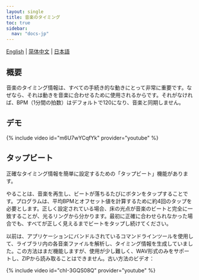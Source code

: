 ```yaml
---
layout: single
title: 音楽のタイミング
toc: true
sidebar:
  nav: "docs-jp"
---
```

[English](/dancexr/features/music_timing) | [简体中文](/zh/dancexr/features/music_timing) | [日本語](/jp/dancexr/features/music_timing)


## 概要
音楽のタイミング情報は、すべての手続き的な動きにとって非常に重要です。なぜなら、それは動きを音楽に合わせるために使用されるからです。それがなければ、BPM（1分間の拍数）はデフォルトで120になり、音楽と同期しません。

## デモ
{% include video id="m6U7wYCqfYk" provider="youtube" %}

## タップビート
正確なタイミング情報を簡単に設定するための「タップビート」機能があります。

やることは、音楽を再生し、ビートが落ちるたびにボタンをタップすることです。プログラムは、平均BPMとオフセット値を計算するために約4回のタップを必要とします。正しく設定されている場合、床の光点が音楽のビートと完全に一致することが、光るリングから分かります。最初に正確に合わせられなかった場合でも、すべてが正しく見えるまでビートをタップし続けてください。

以前は、アプリケーションにバンドルされているコマンドラインツールを使用して、ライブラリ内の各音楽ファイルを解析し、タイミング情報を生成していました。この方法はまだ機能しますが、使用が少し難しく、WAV形式のみをサポートし、ZIPから読み取ることはできません。古い方法のビデオ：

{% include video id="chI-3GQS08Q" provider="youtube" %}